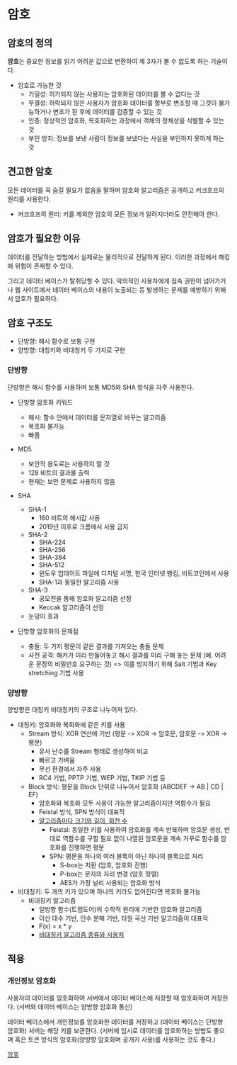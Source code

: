 # 암호

## 암호의 정의
<b>암호</b>는 중요한 정보를 읽기 어려운 값으로 변환하여 제 3자가 볼 수 없도록 하는 기술이다.   

* 암호로 가능한 것
    * 기밀성: 허가되지 않는 사용자는 암호화된 데이터를 볼 수 없다는 것
    * 무결성: 허락되지 않은 사용자가 암호화 데이터를 함부로 변조할 때 그것이 불가능하거나 변조가 된 후에 데이터를 검증할 수 있는 것
    * 인증: 정상적인 암호화, 복호화하는 과정에서 객체의 정체성을 식별할 수 있는 것
    * 부인 방지: 정보를 보낸 사람이 정보를 보냈다는 사실을 부인하지 못하게 하는 것   

## 견고한 암호
모든 데이터를 꼭 숨길 필요가 없음을 말하며 암호화 알고리즘은 공개하고 커크호프의 원리를 사용한다.   

* 커크호프의 원리: 키를 제외한 암호의 모든 정보가 알려지더라도 안전해야 한다.   

## 암호가 필요한 이유
데이터를 전달하는 방법에서 실제로는 물리적으로 전달하게 된다. 이러한 과정에서 해킹에 위험이 존재할 수 있다.   

그리고 데이터 베이스가 탈취당할 수 있다. 악의적인 사용자에게 접속 권한이 넘어가거나 웹 사이트에서 데이터 베이스의 내용이 노출되는 등 발생하는 문제를 예방하기 위해서 암호가 필요하다.   

## 암호 구조도
* 단방향: 해시 함수로 보통 구현
* 양방향: 대칭키와 비대칭키 두 가지로 구현   

### 단방향
단방향은 해시 함수를 사용하며 보통 MD5와 SHA 방식을 자주 사용한다.   

* 단방향 암호화 키워드
    * 해시: 함수 안에서 데이터를 문자열로 바꾸는 알고리즘
    * 복호화 불가능
    * 빠름   

* MD5
    * 보안적 용도로는 사용하지 말 것
    * 128 비트의 결과물 출력
    * 현재는 보안 문제로 사용하지 않음
* SHA
    * SHA-1
        * 160 비트의 해시값 사용
        * 2019년 이후로 크롬에서 사용 금지
    * SHA-2
        * SHA-224
        * SHA-256
        * SHA-384
        * SHA-512
        * 윈도우 업데이트 파일에 디지털 서명, 한국 인터넷 뱅킹, 비트코인에서 사용
        * SHA-1과 동일한 알고리즘 사용
    * SHA-3
        * 공모전을 통해 암호화 알고리즘 선정
        * Keccak 알고리즘이 선정
    * 눈덩이 효과   

* 단방향 암호화의 문제점
    * 충돌: 두 가지 평문이 같은 결과를 가져오는 충돌 문제
    * 사전 공격: 해커가 미리 만들어놓고 해시 결과를 미리 구해 놓는 문제 (예. 어려운 문장의 비밀번호 요구하는 것) => 이를 방지하기 위해 Salt 기법과 Key stretching 기법 사용

### 양방향
양방향은 대칭키 비대칭키의 구조로 나누어져 있다.   

* 대칭키: 암호화와 복화화에 같은 키를 사용
    * Stream 방식: XOR 연산에 기반 (평문 -> XOR -> 암호문, 암호문 -> XOR -> 평문)
        * 유사 난수를 Stream 형태로 생성하여 비교
        * 빠르고 가벼움
        * 무선 환경에서 자주 사용
        * RC4 기법, PPTP 기법, WEP 기법, TKIP 기법 등
    * Block 방식: 평문을 Block 단위로 나누어서 암호화 (ABCDEF -> AB | CD | EF)
        * 암호화와 복호화 모두 사용이 가능한 알고리즘이지만 역함수가 필요
        * Feistal 방식, SPN 방식이 대표적
        * [알고리즘마다 크기와 길이, 회전 수](https://youtu.be/itehKMMBVjc?t=541)
            * Feistal: 동일한 키를 사용하여 암호화를 계속 반복하며 암호문 생성, 반대로 역함수를 구할 필요 없이 나열된 암호문을 계속 거꾸로 함수를 암호화를 진행하면 평문
            * SPN: 평문을 하나의 여러 블록이 아닌 하나의 블록으로 처리
                * S-box는 치환 (암호, 암호화 진행)
                * P-box는 문자의 자리 변경 (암호 정렬)
                * AES가 가장 널리 사용되는 암호화 방식
* 비대칭키: 두 개의 키가 있으며 하나의 키라도 없어진다면 복호화 불가능
    * 비대칭키 알고리즘
        * 일방향 함수(트랩도어)의 수학적 원리에 기반한 암호화 알고리즘
        * 이산 대수 기반, 인수 분해 기반, 타원 곡선 기반 알고리즘이 대표적
        * F(x) = x * y
        * [비대칭키 알고리즘 종류와 사용처](https://youtu.be/itehKMMBVjc?t=658)

## 적용
### 개인정보 암호화
사용자의 데이터를 암호화하여 서버에서 데이터 베이스에 저장할 때 암호화하여 저장한다. (서버와 데이터 베이스는 양방향 암호화 통신)   

데이터 베이스에서 개인정보를 암호화한 데이터를 저장하고 (데이터 베이스는 단방향 암호화) 서버는 해당 키를 보관한다. (서버에 임시로 데이터를 암호화하는 방법도 좋으며 혹은 토큰 방식의 암호화(양방향 암호화며 공개키 사용)를 사용하는 것도 좋다.)   

[암호](https://www.youtube.com/watch?v=itehKMMBVjc)